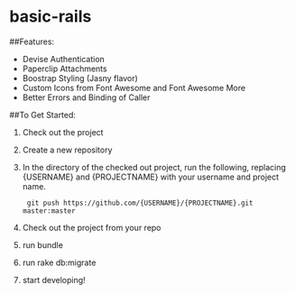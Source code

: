basic-rails
===========

##Features:
* Devise Authentication
* Paperclip Attachments
* Boostrap Styling (Jasny flavor)
* Custom Icons from Font Awesome and Font Awesome More
* Better Errors and Binding of Caller

##To Get Started:
1. Check out the project
2. Create a new repository
3. In the directory of the checked out project, run the following, replacing {USERNAME} and {PROJECTNAME} with your username and project name.

        git push https://github.com/{USERNAME}/{PROJECTNAME}.git master:master
4. Check out the project from your repo
5. run bundle
6. run rake db:migrate
7. start developing!
